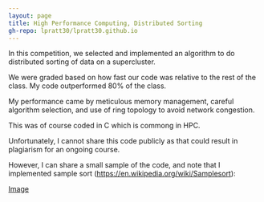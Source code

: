 ```yaml
---
layout: page
title: High Performance Computing, Distributed Sorting
gh-repo: lpratt30/lpratt30.github.io
---
```


In this competition, we selected and implemented an algorithm to do distributed sorting of data on a supercluster.  

We were graded based on how fast our code was relative to the rest of the class. My code outperformed 80% of the class. 

My performance came by meticulous memory management, careful algorithm selection, and use of ring topology to avoid network congestion. 

This was of course coded in C which is commong in HPC. 

Unfortunately, I cannot share this code publicly as that could result in plagiarism for an ongoing course. 

However, I can share a small sample of the code, and note that I implemented sample sort (https://en.wikipedia.org/wiki/Samplesort): 

[Image](../assets/img/sample_code.PNG)
